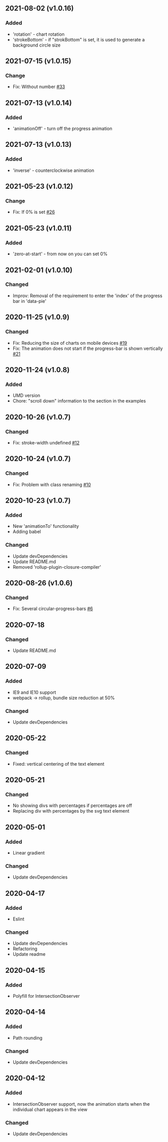 ## 2021-08-02 (v1.0.16)
### Added
- 'rotation' - chart rotation
- 'strokeBottom' - if "strokBottom" is set, it is used to generate a background circle size 
## 2021-07-15 (v1.0.15)
### Change
- Fix: Without number [#33](https://github.com/tomik23/circular-progress-bar/issues/33)
## 2021-07-13 (v1.0.14)
### Added
- 'animationOff' - turn off the progress animation

## 2021-07-13 (v1.0.13)
### Added
- 'inverse' - counterclockwise animation

## 2021-05-23 (v1.0.12)
### Change
- Fix: If 0% is set [#26](https://github.com/tomik23/circular-progress-bar/issues/26)

## 2021-05-23 (v1.0.11)
### Added
- 'zero-at-start' - from now on you can set 0%

## 2021-02-01 (v1.0.10)
### Changed
- Improv: Removal of the requirement to enter the 'index' of the progress bar in 'data-pie'

## 2020-11-25 (v1.0.9)
### Changed
- Fix: Reducing the size of charts on mobile devices [#19](https://github.com/tomik23/circular-progress-bar/issues/19)
- Fix: The animation does not start if the progress-bar is shown vertically [#21](https://github.com/tomik23/circular-progress-bar/issues/21)

## 2020-11-24 (v1.0.8)
### Added
- UMD version
- Chore: "scroll down" information to the section in the examples

## 2020-10-26 (v1.0.7)
### Changed
- Fix: stroke-width undefined [#12](https://github.com/tomik23/circular-progress-bar/issues/12)

## 2020-10-24 (v1.0.7)
### Changed
- Fix: Problem with class renaming [#10](https://github.com/tomik23/circular-progress-bar/issues/10)

## 2020-10-23 (v1.0.7)
### Added
- New 'animationTo' functionality
- Adding babel

### Changed
- Update devDependencies
- Update README.md
- Removed 'rollup-plugin-closure-compiler'

## 2020-08-26 (v1.0.6)
### Changed
- Fix: Several circular-progress-bars [#6](https://github.com/tomik23/circular-progress-bar/issues/6)

## 2020-07-18
### Changed
- Update README.md

## 2020-07-09
### Added
- IE9 and IE10 support
- webpack -> rollup, bundle size reduction at 50%

### Changed
- Update devDependencies

## 2020-05-22
### Changed
- Fixed: vertical centering of the text element

## 2020-05-21
### Changed
- No showing divs with percentages if percentages are off
- Replacing div with percentages by the svg text element

## 2020-05-01
### Added
- Linear gradient

### Changed
- Update devDependencies

## 2020-04-17
### Added
- Eslint

### Changed
- Update devDependencies
- Refactoring
- Update readme

## 2020-04-15
### Added
- Polyfill for IntersectionObserver

## 2020-04-14
### Added
- Path rounding

### Changed
- Update devDependencies

## 2020-04-12
### Added
- IntersectionObserver support, now the animation starts when the individual chart appears in the view

### Changed
- Update devDependencies
